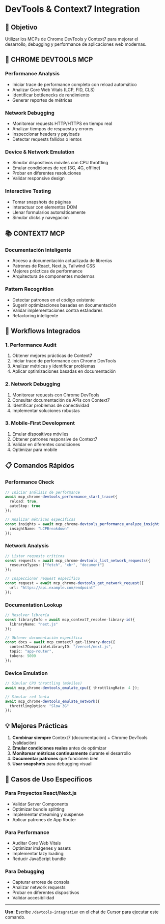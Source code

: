 # DevTools & Context7 Integration

## 🎯 **Objetivo**
Utilizar los MCPs de Chrome DevTools y Context7 para mejorar el desarrollo, debugging y performance de aplicaciones web modernas.

## 🔧 **CHROME DEVTOOLS MCP**

### **Performance Analysis**
- Iniciar trace de performance completo con reload automático
- Analizar Core Web Vitals (LCP, FID, CLS)
- Identificar bottlenecks de rendimiento
- Generar reportes de métricas

### **Network Debugging**
- Monitorear requests HTTP/HTTPS en tiempo real
- Analizar tiempos de respuesta y errores
- Inspeccionar headers y payloads
- Detectar requests fallidos o lentos

### **Device & Network Emulation**
- Simular dispositivos móviles con CPU throttling
- Emular condiciones de red (3G, 4G, offline)
- Probar en diferentes resoluciones
- Validar responsive design

### **Interactive Testing**
- Tomar snapshots de páginas
- Interactuar con elementos DOM
- Llenar formularios automáticamente
- Simular clicks y navegación

## 📚 **CONTEXT7 MCP**

### **Documentación Inteligente**
- Acceso a documentación actualizada de librerías
- Patrones de React, Next.js, Tailwind CSS
- Mejores prácticas de performance
- Arquitectura de componentes modernos

### **Pattern Recognition**
- Detectar patrones en el código existente
- Sugerir optimizaciones basadas en documentación
- Validar implementaciones contra estándares
- Refactoring inteligente

## 🚀 **Workflows Integrados**

### **1. Performance Audit**
1. Obtener mejores prácticas de Context7
2. Iniciar trace de performance con Chrome DevTools
3. Analizar métricas y identificar problemas
4. Aplicar optimizaciones basadas en documentación

### **2. Network Debugging**
1. Monitorear requests con Chrome DevTools
2. Consultar documentación de APIs con Context7
3. Identificar problemas de conectividad
4. Implementar soluciones robustas

### **3. Mobile-First Development**
1. Emular dispositivos móviles
2. Obtener patrones responsive de Context7
3. Validar en diferentes condiciones
4. Optimizar para mobile

## 📋 **Comandos Rápidos**

### **Performance Check**
```typescript
// Iniciar análisis de performance
await mcp_chrome-devtools_performance_start_trace({
  reload: true,
  autoStop: true
});

// Analizar métricas específicas
const insights = await mcp_chrome-devtools_performance_analyze_insight({
  insightName: "LCPBreakdown"
});
```

### **Network Analysis**
```typescript
// Listar requests críticos
const requests = await mcp_chrome-devtools_list_network_requests({
  resourceTypes: ["fetch", "xhr", "document"]
});

// Inspeccionar request específico
const request = await mcp_chrome-devtools_get_network_request({
  url: "https://api.example.com/endpoint"
});
```

### **Documentation Lookup**
```typescript
// Resolver librería
const libraryInfo = await mcp_context7_resolve-library-id({
  libraryName: "next.js"
});

// Obtener documentación específica
const docs = await mcp_context7_get-library-docs({
  context7CompatibleLibraryID: "/vercel/next.js",
  topic: "app-router",
  tokens: 5000
});
```

### **Device Emulation**
```typescript
// Simular CPU throttling (móviles)
await mcp_chrome-devtools_emulate_cpu({ throttlingRate: 4 });

// Simular red lenta
await mcp_chrome-devtools_emulate_network({ 
  throttlingOption: "Slow 3G" 
});
```

## 💡 **Mejores Prácticas**

1. **Combinar siempre** Context7 (documentación) + Chrome DevTools (validación)
2. **Emular condiciones reales** antes de optimizar
3. **Monitorear métricas continuamente** durante el desarrollo
4. **Documentar patrones** que funcionen bien
5. **Usar snapshots** para debugging visual

## 🎯 **Casos de Uso Específicos**

### **Para Proyectos React/Next.js**
- Validar Server Components
- Optimizar bundle splitting
- Implementar streaming y suspense
- Aplicar patrones de App Router

### **Para Performance**
- Auditar Core Web Vitals
- Optimizar imágenes y assets
- Implementar lazy loading
- Reducir JavaScript bundle

### **Para Debugging**
- Capturar errores de consola
- Analizar network requests
- Probar en diferentes dispositivos
- Validar accesibilidad

---

**Uso**: Escribe `/devtools-integration` en el chat de Cursor para ejecutar este comando.
